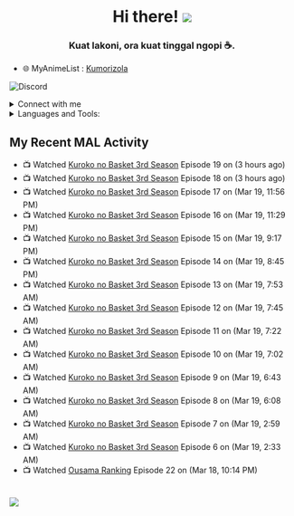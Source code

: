 <h1 align="center">Hi there! <img src="https://media.giphy.com/media/hvRJCLFzcasrR4ia7z/giphy.gif" width="25px"> </h1>
<h3 align="center">Kuat lakoni, ora kuat tinggal ngopi ☕.</h3>

- 🌐 MyAnimeList : [Kumorizola](https://myanimelist.net/animelist/Kumorizola)

![Discord](https://discord.c99.nl/widget/theme-3/761213268009943051.png)
<details>
      <summary>Connect with me</summary>
    <p align="left">
        <a href="https://www.facebook.com/kumori.hartley.1" target="blank"><img align="center"
                src="https://raw.githubusercontent.com/rahuldkjain/github-profile-readme-generator/master/src/images/icons/Social/facebook.svg"
                alt="kumori hartley" height="30" width="40" /></a>
        <a href="https://www.instagram.com/kumorizola/" target="blank"><img align="center"
                src="https://raw.githubusercontent.com/rahuldkjain/github-profile-readme-generator/master/src/images/icons/Social/instagram.svg"
                alt="kumorizola" height="30" width="40" /></a>
        <a href="https://discord.com" target="blank"><img align="center"
                src="https://raw.githubusercontent.com/rahuldkjain/github-profile-readme-generator/master/src/images/icons/Social/discord.svg"
                alt="Kumori#5882" height="30" width="40" /></a>
    </p>
</details>

<details>
    <summary align="left">Languages and Tools:</summary>
<p align="left">
      <a href="https://www.w3schools.com/css/" target="_blank">
        <img src="https://raw.githubusercontent.com/devicons/devicon/master/icons/css3/css3-original-wordmark.svg"
            alt="css3" width="40" height="40" /> </a> <a href="https://www.w3.org/html/" target="_blank"> <img
            src="https://raw.githubusercontent.com/devicons/devicon/master/icons/html5/html5-original-wordmark.svg"
            alt="html5" width="40" height="40" /> </a> <a href="https://www.java.com" target="_blank"> <img
            src="https://raw.githubusercontent.com/devicons/devicon/master/icons/java/java-original.svg" alt="java"
            width="40" height="40" /> </a> <a href="https://developer.mozilla.org/en-US/docs/Web/JavaScript"
            target="_blank"> <img
            src="https://raw.githubusercontent.com/devicons/devicon/master/icons/javascript/javascript-original.svg"
            alt="javascript" width="40" height="40" /> </a> <a href="https://nodejs.org" target="_blank"> <img
            src="https://raw.githubusercontent.com/devicons/devicon/master/icons/nodejs/nodejs-original-wordmark.svg"
            alt="nodejs" width="40" height="40" /> </a> <a href="https://www.python.org" target="_blank"> <img
            src="https://raw.githubusercontent.com/devicons/devicon/master/icons/python/python-original.svg"
            alt="python" width="40" height="40" /> </a> <a href="https://www.typescriptlang.org/" target="_blank"> <img
            src="https://raw.githubusercontent.com/devicons/devicon/master/icons/typescript/typescript-original.svg" 
            alt="typescript" width="40" height="40" /> </a> <a href="https://www.photoshop.com/en" target="_blank"> <img
            src="https://upload.wikimedia.org/wikipedia/commons/a/af/Adobe_Photoshop_CC_icon.svg" alt="photoshop" width="40" height="40"/> </a>
            <a href="https://www.adobe.com/products/premiere.html" target="_blank"> <img
            src="https://upload.wikimedia.org/wikipedia/commons/4/40/Adobe_Premiere_Pro_CC_icon.svg" alt="Premiere pro" width="40" height="40"/> </a>
            <a href="https://www.adobe.com/in/products/illustrator.html" target="_blank"> <img 
            src="https://upload.wikimedia.org/wikipedia/commons/f/fb/Adobe_Illustrator_CC_icon.svg" alt="illustrator" width="40" height="40"/> </a>
      
 </details>
 
 <h2> My Recent MAL Activity</h2>
<!-- MAL_ACTIVITY:start -->

- 📺 Watched [Kuroko no Basket 3rd Season](https://MyAnimeList.net/anime.php?id=24415) Episode 19 on (3 hours ago)
- 📺 Watched [Kuroko no Basket 3rd Season](https://MyAnimeList.net/anime.php?id=24415) Episode 18 on (3 hours ago)
- 📺 Watched [Kuroko no Basket 3rd Season](https://MyAnimeList.net/anime.php?id=24415) Episode 17 on (Mar 19, 11:56 PM)
- 📺 Watched [Kuroko no Basket 3rd Season](https://MyAnimeList.net/anime.php?id=24415) Episode 16 on (Mar 19, 11:29 PM)
- 📺 Watched [Kuroko no Basket 3rd Season](https://MyAnimeList.net/anime.php?id=24415) Episode 15 on (Mar 19, 9:17 PM)
- 📺 Watched [Kuroko no Basket 3rd Season](https://MyAnimeList.net/anime.php?id=24415) Episode 14 on (Mar 19, 8:45 PM)
- 📺 Watched [Kuroko no Basket 3rd Season](https://MyAnimeList.net/anime.php?id=24415) Episode 13 on (Mar 19, 7:53 AM)
- 📺 Watched [Kuroko no Basket 3rd Season](https://MyAnimeList.net/anime.php?id=24415) Episode 12 on (Mar 19, 7:45 AM)
- 📺 Watched [Kuroko no Basket 3rd Season](https://MyAnimeList.net/anime.php?id=24415) Episode 11 on (Mar 19, 7:22 AM)
- 📺 Watched [Kuroko no Basket 3rd Season](https://MyAnimeList.net/anime.php?id=24415) Episode 10 on (Mar 19, 7:02 AM)
- 📺 Watched [Kuroko no Basket 3rd Season](https://MyAnimeList.net/anime.php?id=24415) Episode 9 on (Mar 19, 6:43 AM)
- 📺 Watched [Kuroko no Basket 3rd Season](https://MyAnimeList.net/anime.php?id=24415) Episode 8 on (Mar 19, 6:08 AM)
- 📺 Watched [Kuroko no Basket 3rd Season](https://MyAnimeList.net/anime.php?id=24415) Episode 7 on (Mar 19, 2:59 AM)
- 📺 Watched [Kuroko no Basket 3rd Season](https://MyAnimeList.net/anime.php?id=24415) Episode 6 on (Mar 19, 2:33 AM)
- 📺 Watched [Ousama Ranking](https://MyAnimeList.net/anime.php?id=40834) Episode 22 on (Mar 18, 10:14 PM)

<!-- MAL_ACTIVITY:end -->

  
<h2 align="left"> <img src="https://media.discordapp.net/attachments/918405470073520168/919220018355523584/ezgif.com-gif-maker_1.gif">
